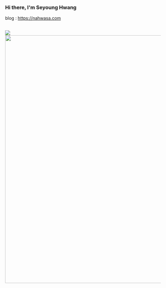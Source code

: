 ### Hi there, I'm Seyoung Hwang <!--img src="https://media.giphy.com/media/hvRJCLFzcasrR4ia7z/giphy.gif" width="25px"-->

blog : https://nahwasa.com

<!--
[![Solved.ac 프로필](http://mazassumnida.wtf/api/v2/generate_badge?boj=nahwasa)](https://solved.ac/nahwasa)
[![trophy](https://github-profile-trophy.vercel.app/?username=nahwasa&row=1&column=7)](https://github.com/ryo-ma/github-profile-trophy)
<a href="https://opgc.me/#/users/nahwasa" target="_blank"><img src="https://api.opgc.me/githubs/users/nahwasa/tag/?theme=basic" /></a>
[![trophy](https://github-profile-trophy.vercel.app/?username=nahwasa&row=1&column=7)](https://github.com/ryo-ma/github-profile-trophy)
-->
<br/>
<div>
  <a href="https://solved.ac/nahwasa"><img align="left" src="http://mazassumnida.wtf/api/v2/generate_badge?boj=nahwasa"/></a>
  <!--img height="170" src="https://github-readme-stats.vercel.app/api?username=nahwasa&count_private=true&include_all_commits=true" /-->
</div>
<div style='margin-top=20px;'>
  <a href="https://github.com/ryo-ma/github-profile-trophy">
    <img width=800 src="https://github-profile-trophy.vercel.app/?username=nahwasa&row=1&column=7"/>
  </a>
</div>
